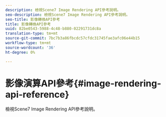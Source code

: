 ```yaml
---
description: 檢視Scene7 Image Rendering API參考說明。
seo-description: 檢視Scene7 Image Rendering API參考說明。
seo-title: 影像轉換API參考
title: 影像轉換API參考
uuid: 82be0543-5988-4c48-b880-02291731dc8a
translation-type: tm+mt
source-git-commit: 7bc7b3a86fbcdc57cfdc31745fae3afc06e44b15
workflow-type: tm+mt
source-wordcount: '36'
ht-degree: 0%

---
```



# 影像演算API參考{#image-rendering-api-reference}

檢視Scene7 Image Rendering API參考說明。

